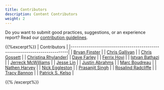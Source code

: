 ```yaml
---
title: Contributors
description: Content Contributors
weight: 2
---
```


Do you want to submit good practices, suggestions, or an experience report? Read our [contribution guidelines](https://github.com/Minimum-CD/cd-manifesto/blob/master/CONTRIBUTING.md).

{{%excerpt%}}
| Contributors                                                                |
|-----------------------------------------------------------------------------|
| [Bryan Finster](https://www.linkedin.com/in/bryan-finster/)                 |
| [Chris Gallivan](https://www.linkedin.com/in/christopher-gallivan-16a2b02/) |
| [Chris Gossett](https://www.linkedin.com/in/christopher-gossett-03b09347/)  |
| [Christina Rhylander](https://www.linkedin.com/in/christina-rhylander-78683495/)|
| [Dave Farley](https://www.linkedin.com/in/dave-farley-a67927)               |
| [Ferrix Hovi](https://www.linkedin.com/in/ferrix/)                          |
| [Istvan Bathazi](https://www.linkedin.com/in/istvan-bathazi/)               |
| [Jerreck McWilliams](https://www.linkedin.com/in/jerreck/)                  |
| [Jesse Lin](https://www.linkedin.com/in/jesse-lin/)                         |
| [Justin Abrahms](https://justin.abrah.ms/)                                  |
| [Marc Boudreau](https://www.linkedin.com/in/marc-boudreau)                  |
| [Nathen Harvey](https://twitter.com/nathenharvey)                           |
| [Nick Eggleston](https://www.linkedin.com/in/nick-eggleston-light/)         |
| [Prasanjit Singh](https://www.linkedin.com/in/prasanjit-singh/)             |
| [Rosalind Radcliffe](https://www.linkedin.com/in/rosalind-radcliffe/)       |
| [Tracy Bannon](https://www.linkedin.com/in/tracylbannon/)                   |
| [Patrick S. Kelso](<https://www.linkedin.com/in/patrickkelso/>)                |


{{% /excerpt%}}
